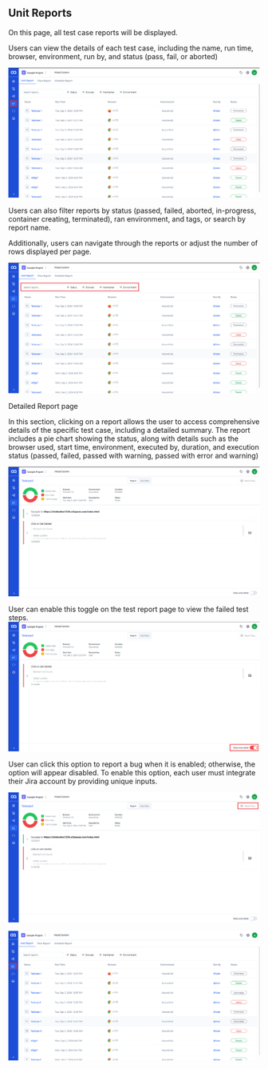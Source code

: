 
## Unit Reports
On this page, all test case reports will be displayed.

Users can view the details of each test case, including the name, run time, browser, environment, run by, and status (pass, fail, or aborted)

![UR-1](./ReportsImage/UR-1.png)

Users can also filter reports by status (passed, failed, aborted, in-progress, container creating, terminated), ran environment, and tags, or search by report name.

Additionally, users can navigate through the reports or adjust the number of rows displayed per page.

![UR-2](./ReportsImage/UR-2.png)

Detailed Report page

In this section, clicking on a report allows the user to access comprehensive details of the specific test case, including a detailed summary. The report includes a pie chart showing the status, along with details such as the browser used, start time, environment, executed by, duration, and execution status (passed, failed, passed with warning, passed with error and warning)

![UR-3](./ReportsImage/UR-3.png)

User can enable this toggle on the test report page to view the failed test steps.
![UR-4](./ReportsImage/UR-4.png)

User can click this option to report a bug when it is enabled; otherwise, the option will appear disabled. To enable this option, each user must integrate their Jira account by providing unique inputs.

![UR-5](./ReportsImage/UR-5.png)



![UR-6](./ReportsImage/UR-6.png)
